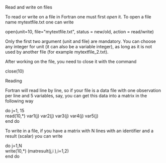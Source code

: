 Read and write on files

To read or write on a file in Fortran one must first _open_ it. To open a file name mytextfile.txt one can write

open\(unit=10, file="mytextfile.txt", status = new/old, action = read/write\)

Only the first two argument \(unit and file\) are mandatory. You can choose any integer for unit \(it can also be a variable integer\), as long as it is not used by another file \(for example mytextfile\_2.txt\).

After working on the file, you need to close it with the command

close\(10\)

Reading

Fortran will read line by line, so if your file is a data file with one observation per line and 5 variables, say, you can get this data into a matrix in the following way

do j=1, 15  
read\(10,\*\) var1\(j\) var2\(j\) var3\(j\) var4\(j\) var5\(j\)  
end do

To write in a file, if you have a matrix with N lines with an identifier and a result \(scalar\) you can write

do j=1,N  
write\(10,\*\) \(matresult\(j,i \),i=1,2\)  
end do






